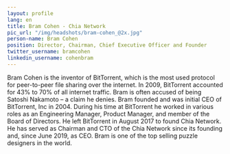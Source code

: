 ```yaml
---
layout: profile
lang: en
title: Bram Cohen - Chia Network
pic_url: "/img/headshots/bram-cohen_@2x.jpg"
person-name: Bram Cohen
position: Director, Chairman, Chief Executive Officer and Founder
twitter_username: bramcohen
linkedin_username: cohenbram
---
```


Bram Cohen is the inventor of BitTorrent, which is the most used protocol for peer-to-peer file sharing over the internet. In 2009, BitTorrent accounted for 43% to 70% of all internet traffic. Bram is often accused of being Satoshi Nakamoto – a claim he denies. Bram founded and was initial CEO of BitTorrent, Inc in 2004. During his time at BitTorrent he worked in various roles as an Engineering Manager, Product Manager, and member of the Board of Directors. He left BitTorrent in August 2017 to found Chia Network. He has served as Chairman and CTO of the Chia Network since its founding and, since June 2019, as CEO. Bram is one of the top selling puzzle designers in the world.
